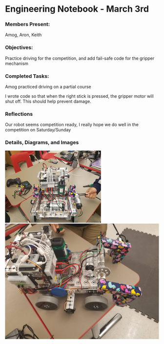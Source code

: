 # Engineering Notebook - March 3rd
### Members Present:
Amog, Aron, Keith

### Objectives:
Practice driving for the competition, and add fail-safe code for the gripper mechanism

### Completed Tasks:
Amog practiced driving on a partial course

I wrote code so that when the right stick is pressed, the gripper motor will shut off. This should help prevent damage.

### Reflections
Our robot seems competition ready, I really hope we do well in the competition on Saturday/Sunday

### Details, Diagrams, and Images
![Image of the robot from the front](images/030301.jpg)
![Image of the robot from the side](images/030302.jpg)
